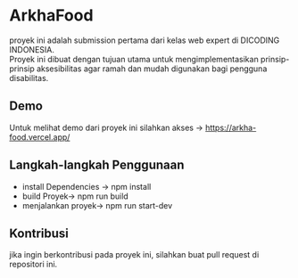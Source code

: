 # ArkhaFood

proyek ini adalah submission pertama dari kelas web expert di DICODING INDONESIA.<br>
Proyek ini dibuat dengan tujuan utama untuk mengimplementasikan prinsip-prinsip aksesibilitas agar ramah dan mudah digunakan bagi pengguna disabilitas.

## Demo
Untuk melihat demo dari proyek ini silahkan akses -> https://arkha-food.vercel.app/

## Langkah-langkah Penggunaan
* install Dependencies -> npm install
* build Proyek-> npm run build
* menjalankan proyek-> npm run start-dev

## Kontribusi
jika ingin berkontribusi pada proyek ini, silahkan buat pull request di repositori ini.
